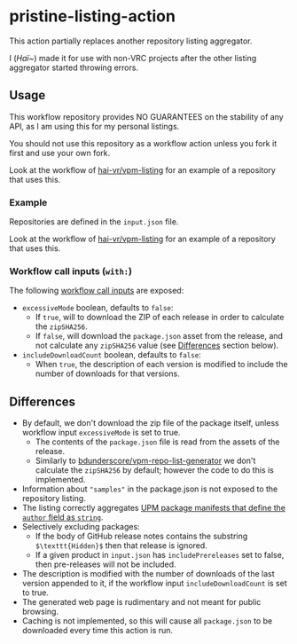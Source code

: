 ﻿pristine-listing-action
====

This action partially replaces another repository listing aggregator.

I (*Haï~*) made it for use with non-VRC projects after the other listing aggregator started throwing errors.

## Usage

This workflow repository provides NO GUARANTEES on the stability of any API, as I am using this for my personal listings.

You should not use this repository as a workflow action unless you fork it first and use your own fork.

Look at the workflow of [hai-vr/vpm-listing](https://github.com/hai-vr/vpm-listing/blob/main/.github/workflows/build-listing.yml)
for an example of a repository that uses this.

### Example

Repositories are defined in the `input.json` file.

Look at the workflow of [hai-vr/vpm-listing](https://github.com/hai-vr/vpm-listing/blob/main/.github/workflows/build-listing.yml)
for an example of a repository that uses this.

### Workflow call inputs (`with:`)

The following [workflow call inputs](https://docs.github.com/en/actions/reference/workflow-syntax-for-github-actions#onworkflow_callinputs) are exposed:

- `excessiveMode` boolean, defaults to `false`:
  - If `true`, will to download the ZIP of each release in order to calculate the `zipSHA256`.
  - If `false`, will download the `package.json` asset from the release, and not calculate any `zipSHA256` value (see [Differences](#differences) section below).
- `includeDownloadCount` boolean, defaults to `false`:
  - When `true`, the description of each version is modified to include the number of downloads for that versions.

## Differences

- By default, we don't download the zip file of the package itself, unless workflow input `excessiveMode` is set to true.
  - The contents of the `package.json` file is read from the assets of the release.
  - Similarly to [bdunderscore/vpm-repo-list-generator](https://github.com/bdunderscore/vpm-repo-list-generator)
    we don't calculate the `zipSHA256` by default; however the code to do this is implemented.
- Information about `"samples"` in the package.json is not exposed to the repository listing.
- The listing correctly aggregates [UPM package manifests that define the `author` field as `string`](https://docs.unity3d.com/Manual/upm-manifestPkg.html#:~:text=author,Object%20or%20string).
- Selectively excluding packages:
  - If the body of GitHub release notes contains the substring `$\texttt{Hidden}$` then that release is ignored.
  - If a given product in `input.json` has `includePrereleases` set to false, then pre-releases will not be included. 
- The description is modified with the number of downloads of the last version appended to it, if the workflow input `includeDownloadCount` is set to true.
- The generated web page is rudimentary and not meant for public browsing.
- Caching is not implemented, so this will cause all `package.json` to be downloaded every time this action is run.
